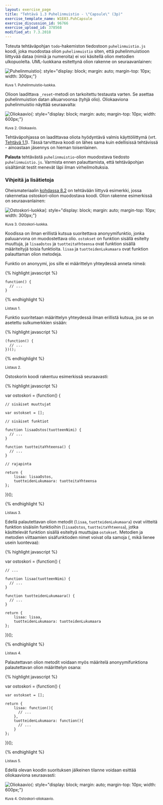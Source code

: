 ```yaml
---
layout: exercise_page
title: "Tehtävä 1.3 Puhelinmuistio - \"Capsule\" (3p)"
exercise_template_name: W1E03.PuhCapsule
exercise_discussion_id: 96766
exercise_upload_id: 378568
modified_at: 7.3.2018
---
```


Toteuta tehtäväpohjan `todo`-hakemiston tiedostoon `puhelinmuistio.js` koodi,
joka muodostaa olion `puhelinmuistio` siten, että puhelinmuistioon liittyvää dataa (nimiä ja numeroita) ei voi käsitellä olion metodien ulkopuolelta. UML-luokkana esitettynä olion rakenne on seuraavanlainen:

![Puhelinmuistio](../img/puhelinmuistio_moduuli.jpeg "Puhelinmuistio"){: style="display: block; margin: auto; margin-top: 10px; width: 300px;"}

<small>Kuva 1. Puhelinmuistio-luokka.</small>


Olioon laadittava `_reset`-metodi on tarkoitettu testausta varten. Se asettaa puhelinmuistion datan alkuarvoonsa (tyhjä olio). Oliokaaviona puhelinmuistio näyttää seuraavalta:

![Oliokaavio](../img/puhelinmuistio_sulkeuma.png "Oliokaavio"){: style="display: block; margin: auto; margin-top: 10px; width: 600px;"}

<small>Kuva 2. Oliokaavio.</small>

Tehtäväpohjassa on laadittavaa oliota hyödyntävä valmis käyttöliittymä (vrt. [Tehtävä 1.1](../tehtava11)). Tässä tarvittava koodi on lähes sama kuin edellisissä tehtävissä - ainoastaan jäsennys on hieman toisenlainen.


**Palauta** tehtävästä `puhelinmuistio`-olion muodostava tiedosto `puhelinmuistio.js`. Varmista ennen palauttamista, että tehtäväpohjan sisältämät testit menevät läpi ilman virheilmoituksia.

### Vihjeitä ja lisätietoja

Oheismateriaalin [kohdassa 8.2](http://web-selainohjelmointi.github.io/#8.2-Moduulit) on tehtävään liittyvä esimerkki, jossa rakennetaa ostoskori-olion muodostava koodi. Olion rakenne esimerkissä on seuraavanlainen:


![Ostoskori-luokka](../img/ostoskori_moduuli.jpeg "Ostoskori-luokka"){: style="display: block; margin: auto; margin-top: 10px; width: 300px;"}

<small>Kuva 3. Ostoskori-luokka.</small>


Koodissa on ilman erillistä kutsua suoritettava anonyymifunktio, jonka paluuarvona on muodostettava olio. `ostokset` on funktion sisällä esitelty muuttuja, ja `lisaaOstos` ja `tuotteitaYhteensa` ovat funktion sisällä määriteltyjä toisia funktioita. `lisaa` ja `tuotteidenLukumaara` ovat funktion palauttaman olion metodeja.

Funktio on anonyymi, jos sille ei määrittelyn yhteydessä anneta nimeä:


{% highlight javascript %}

    function() {
      // ...
    }

{% endhighlight %}

<small>Listaus 1.</small>


Funktio suoritetaan määrittelyn yhteydessä ilman erillistä kutsua, jos se on asetettu sulkumerkkien sisään:


{% highlight javascript %}

    (function() {
      // ...
    })();

{% endhighlight %}

<small>Listaus 2.</small>


Ostoskorin koodi rakentuu esimerkissä seuraavasti:


{% highlight javascript %}

  var ostoskori = (function() {

    // sisäiset muuttujat

    var ostokset = [];

    // sisäiset funktiot

    function lisaaOstos(tuotteenNimi) {
      // ...
    }

    function tuotteitaYhteensa() {
      // ...
    }

    // rajapinta

    return {
        lisaa: lisaaOstos,
        tuotteidenLukumaara: tuotteitaYhteensa
    };

  })();

{% endhighlight %}

<small>Listaus 3.</small>


Edellä palautettavan olion metodit (`lisaa`, `tuotteidenLukumaara`) ovat viitteitä funktion sisäisiin funktioihin (`lisaaOstos`, `tuotteitaYhteensa`), jotka käsittelevät funktion sisällä esiteltyä muuttujaa `ostokset`. Metodien ja metodien viittaamien sisäfunktioden nimet voivat olla samoja (, mikä lienee usein luontevaa):


{% highlight javascript %}

  var ostoskori = (function() {

    // ...  

    function lisaa(tuotteenNimi) {
      // ...
    }

    function tuotteidenLukumaara() {
      // ...
    }

    return {
        lisaa: lisaa,
        tuotteidenLukumaara: tuotteidenLukumaara
    };

  })();

{% endhighlight %}

<small>Listaus 4.</small>


Palautettavan olion metodit voidaan myös määritelä anonyymifunktiona palautettavan olion määrittelyn osana:


{% highlight javascript %}

  var ostoskori = (function() {

    var ostokset = [];

    return {
        lisaa: function(){
          // ...
        },
        tuotteidenLukumaara: function(){
          // ...
        }
    };

  })();

{% endhighlight %}

<small>Listaus 5.</small>


Edellä olevan koodin suorituksen jälkeinen tilanne voidaan esittää oliokaaviona  seuraavasti:


![Oliokaavio](../img/ostoskori_sulkeuma.png "Oliokaavio"){: style="display: block; margin: auto; margin-top: 10px; width: 600px;"}

<small>Kuva 4. Ostoskori-oliokaavio.</small>
